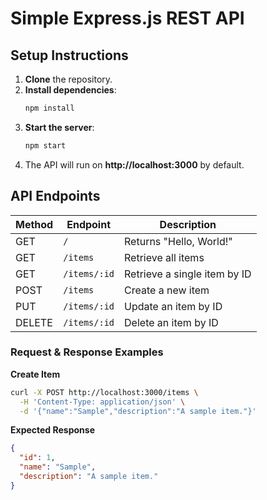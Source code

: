# Simple Express.js REST API

## Setup Instructions

1. **Clone** the repository.
2. **Install dependencies**:
   ```bash
   npm install
   ```
3. **Start the server**:
   ```bash
   npm start
   ```
4. The API will run on **http://localhost:3000** by default.

## API Endpoints

| Method | Endpoint         | Description                     |
| ------ | ---------------- | ------------------------------- |
| GET    | `/`              | Returns "Hello, World!"        |
| GET    | `/items`         | Retrieve all items              |
| GET    | `/items/:id`     | Retrieve a single item by ID    |
| POST   | `/items`         | Create a new item               |
| PUT    | `/items/:id`     | Update an item by ID            |
| DELETE | `/items/:id`     | Delete an item by ID            |

### Request & Response Examples

**Create Item**
```bash
curl -X POST http://localhost:3000/items \
  -H 'Content-Type: application/json' \
  -d '{"name":"Sample","description":"A sample item."}'
```

**Expected Response**
```json
{
  "id": 1,
  "name": "Sample",
  "description": "A sample item."
}
```
```
